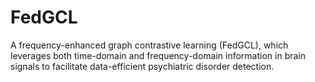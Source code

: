 # FedGCL
A frequency-enhanced graph contrastive learning (FedGCL), which leverages both time-domain and frequency-domain information in brain signals to facilitate data-efficient psychiatric disorder detection.
